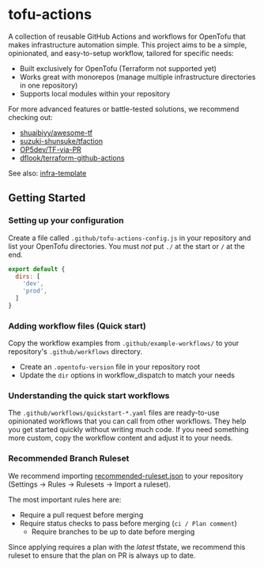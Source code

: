# tofu-actions

A collection of reusable GitHub Actions and workflows for OpenTofu that makes infrastructure automation simple.
This project aims to be a simple, opinionated, and easy-to-setup workflow, tailored for specific needs:

- Built exclusively for OpenTofu (Terraform not supported yet)
- Works great with monorepos (manage multiple infrastructure directories in one repository)
- Supports local modules within your repository

For more advanced features or battle-tested solutions, we recommend checking out:
- [shuaibiyy/awesome-tf](https://github.com/shuaibiyy/awesome-tf)
- [suzuki-shunsuke/tfaction](https://github.com/suzuki-shunsuke/tfaction)
- [OP5dev/TF-via-PR](https://github.com/OP5dev/TF-via-PR)
- [dflook/terraform-github-actions](https://github.com/dflook/terraform-github-actions)

See also: [infra-template](https://github.com/gmo-media/infra-template)

## Getting Started

### Setting up your configuration

Create a file called `.github/tofu-actions-config.js` in your repository and list your OpenTofu directories.
You must *not* put `./` at the start or `/` at the end.

```js
export default {
  dirs: [
    'dev',
    'prod',
  ]
}
```

### Adding workflow files (Quick start)

Copy the workflow examples from `.github/example-workflows/` to your repository's `.github/workflows` directory.

- Create an `.opentofu-version` file in your repository root
- Update the `dir` options in workflow_dispatch to match your needs

### Understanding the quick start workflows

The `.github/workflows/quickstart-*.yaml` files are ready-to-use opinionated workflows that you can call from other workflows.
They help you get started quickly without writing much code.
If you need something more custom, copy the workflow content and adjust it to your needs.

### Recommended Branch Ruleset

We recommend importing [recommended-ruleset.json](.github/recommended-ruleset.json) to your repository (Settings -> Rules -> Rulesets -> Import a ruleset).

The most important rules here are:
- Require a pull request before merging
- Require status checks to pass before merging (`ci / Plan comment`)
    - Require branches to be up to date before merging

Since applying requires a plan with the *latest* tfstate,
we recommend this ruleset to ensure that the plan on PR is always up to date.
